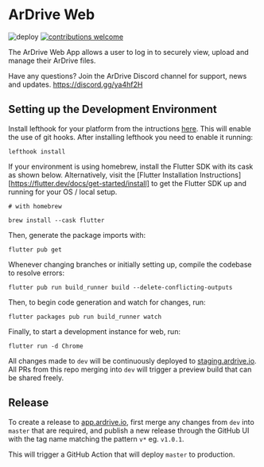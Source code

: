 # ArDrive Web

![deploy](https://github.com/ardriveapp/ardrive-web/workflows/deploy/badge.svg)
[![contributions welcome](https://img.shields.io/badge/contributions-welcome-brightgreen.svg?style=flat)](https://github.com/ardriveapp/ardrive-web/issues)

The ArDrive Web App allows a user to log in to securely view, upload and manage their ArDrive files.

Have any questions? Join the ArDrive Discord channel for support, news and updates. https://discord.gg/ya4hf2H

## Setting up the Development Environment

Install lefthook for your platform from the intructions [here](https://github.com/evilmartians/lefthook/blob/master/docs/other.md).
This will enable the use of git hooks.
After installing lefthook you need to enable it running:

```shell
lefthook install
```

If your environment is using homebrew, install the Flutter SDK with its cask as shown below. Alternatively, visit the [Flutter Installation Instructions][https://flutter.dev/docs/get-started/install] to get the Flutter SDK up and running for your OS / local setup.

```shell
# with homebrew

brew install --cask flutter
```

Then, generate the package imports with:

```shell
flutter pub get
```

Whenever changing branches or initially setting up, compile the codebase to resolve errors:

```shell
flutter pub run build_runner build --delete-conflicting-outputs
```

Then, to begin code generation and watch for changes, run:

```shell
flutter packages pub run build_runner watch
```

Finally, to start a development instance for web, run:

```shell
flutter run -d Chrome
```

All changes made to `dev` will be continuously deployed to [staging.ardrive.io](https://staging.ardrive.io). All PRs from this repo merging into `dev` will trigger a preview build that can be shared freely.

## Release

To create a release to [app.ardrive.io](https://app.ardrive.io), first merge any changes from `dev` into `master` that are required, and publish a new release through the GitHub UI with the tag name matching the pattern `v*` eg. `v1.0.1`.

This will trigger a GitHub Action that will deploy `master` to production.
